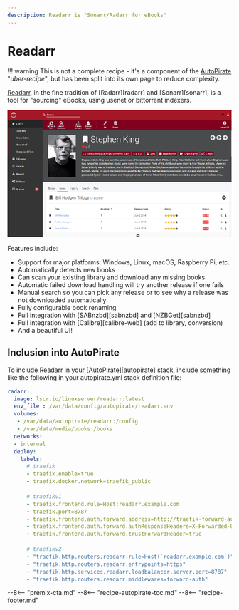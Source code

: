 ```yaml
---
description: Readarr is "Sonarr/Radarr for eBooks"
---
```



# Readarr

!!! warning
    This is not a complete recipe - it's a component of the [AutoPirate](/recipes/autopirate/) "_uber-recipe_", but has been split into its own page to reduce complexity.

[Readarr](https://github.com/Readarr/Readarr), in the fine tradition of [Radarr][radarr] and [Sonarr][sonarr], is a tool for "sourcing" eBooks, using usenet or bittorrent indexers.

![Readarr Screenshot](../../images/readarr.png)

Features include:

* Support for major platforms: Windows, Linux, macOS, Raspberry Pi, etc.
* Automatically detects new books
* Can scan your existing library and download any missing books
* Automatic failed download handling will try another release if one fails
* Manual search so you can pick any release or to see why a release was not downloaded automatically
* Fully configurable book renaming
* Full integration with [SABnzbd][sabnzbd] and [NZBGet][sabnzbd]
* Full integration with [Calibre][calibre-web] (add to library, conversion)
* And a beautiful UI!

## Inclusion into AutoPirate

To include Readarr in your [AutoPirate][autopirate] stack, include something like the following in your autopirate.yml stack definition file:

```yaml
radarr:
  image: lscr.io/linuxserver/readarr:latest
  env_file : /var/data/config/autopirate/readarr.env
  volumes:
   - /var/data/autopirate/readarr:/config
   - /var/data/media/books:/books
  networks:
  - internal
  deploy:
    labels:
      # traefik
      - traefik.enable=true
      - traefik.docker.network=traefik_public

      # traefikv1
      - traefik.frontend.rule=Host:readarr.example.com
      - traefik.port=8787
      - traefik.frontend.auth.forward.address=http://traefik-forward-auth:4181
      - traefik.frontend.auth.forward.authResponseHeaders=X-Forwarded-User
      - traefik.frontend.auth.forward.trustForwardHeader=true        

      # traefikv2
      - "traefik.http.routers.readarr.rule=Host(`readarr.example.com`)"
      - "traefik.http.routers.readarr.entrypoints=https"
      - "traefik.http.services.readarr.loadbalancer.server.port=8787"
      - "traefik.http.routers.readarr.middlewares=forward-auth"
```

--8<-- "premix-cta.md"
--8<-- "recipe-autopirate-toc.md"
--8<-- "recipe-footer.md"
